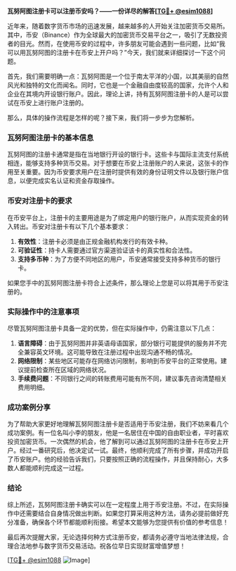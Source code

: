 **瓦努阿图注册卡可以注册币安吗？——一份详尽的解答[[TG💪+ @esim1088](https://t.me/s/esim1088)]**

近年来，随着数字货币市场的迅速发展，越来越多的人开始关注加密货币交易所。其中，币安（Binance）作为全球最大的加密货币交易平台之一，吸引了无数投资者的目光。然而，在使用币安的过程中，许多朋友可能会遇到一些问题，比如“我可以用瓦努阿图的注册卡在币安上开户吗？”今天，我们就来详细探讨一下这个问题。

首先，我们需要明确一点：瓦努阿图是一个位于南太平洋的小国，以其美丽的自然风光和独特的文化而闻名。同时，它也是一个金融自由度较高的国家，允许个人和企业在其境内开设银行账户。因此，理论上讲，持有瓦努阿图注册卡的人是可以尝试在币安上进行账户注册的。

那么，具体的操作流程是怎样的呢？接下来，我们将一步步为您解析。

### 瓦努阿图注册卡的基本信息

瓦努阿图的注册卡通常是指在当地银行开设的银行卡。这些卡与国际主流支付系统相连，能够支持多种货币交易。对于想要在币安上注册账户的人来说，这张卡的作用至关重要。因为币安要求用户在注册时提供有效的身份证明文件以及银行账户信息，以便完成实名认证和资金存取操作。

### 币安对注册卡的要求

在币安平台上，注册卡的主要用途是为了绑定用户的银行账户，从而实现资金的转入转出。币安对注册卡有以下几个基本要求：

1. **有效性**：注册卡必须是由正规金融机构发行的有效卡种。
2. **可验证性**：持卡人需要通过官方渠道验证该卡的真实性和合法性。
3. **支持多币种**：为了方便不同地区的用户，币安通常接受支持多种货币的银行卡。

如果您手中的瓦努阿图注册卡符合上述条件，那么理论上您是可以将其用于币安注册的。

### 实际操作中的注意事项

尽管瓦努阿图注册卡具备一定的优势，但在实际操作中，仍需注意以下几点：

1. **语言障碍**：由于瓦努阿图并非英语母语国家，部分银行可能提供的服务并不完全兼容英文环境。这可能导致在注册过程中出现沟通不畅的情况。
2. **网络限制**：某些地区可能存在网络访问限制，影响到币安平台的正常使用。建议提前检查所在区域的网络状况。
3. **手续费问题**：不同银行之间的转账费用可能有所不同，建议事先咨询清楚相关费用明细。

### 成功案例分享

为了帮助大家更好地理解瓦努阿图注册卡是否适用于币安注册，我们不妨来看几个成功案例。有一位名叫小李的朋友，他是一名居住在中国的自由职业者，平时喜欢投资加密货币。一次偶然的机会，他了解到可以通过瓦努阿图的注册卡在币安上开户。经过一番研究后，他决定试一试。最终，他顺利完成了所有步骤，并成功开启了币安账户。他的经验告诉我们，只要按照正确的流程操作，并且保持耐心，大多数人都能顺利完成这一过程。

### 结论

综上所述，瓦努阿图注册卡确实可以在一定程度上用于币安注册。不过，在实际操作中还需要结合自身情况做出判断。如果您打算采用这种方法，请务必提前做好充分准备，确保各个环节都能顺利衔接。希望本文能够为您提供有价值的参考信息！

最后再次提醒大家，无论选择何种方式注册币安，都请务必遵守当地法律法规，合理合法地参与数字货币交易活动。祝各位早日实现财富增值梦想！

[[TG💪+ @esim1088](https://t.me/s/esim1088) ![Image](https://i.postimg.cc/4NQfJmqS/Snipaste-2025-05-13-00-14-12.png)]
